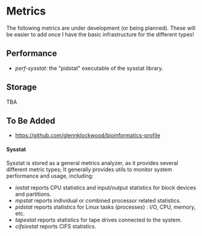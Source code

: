 # Metrics

The following metrics are under development (or being planned). These will be easier to add once I have
the basic infrastructure for the different types!

## Performance

 - *perf-sysstat*: the "pidstat" executable of the sysstat library.

## Storage

TBA

## To Be Added

 -  https://github.com/glennklockwood/bioinformatics-profile

#### Sysstat

Sysstat is stored as a general metrics analyzer, as it provides several different metric types;
It generally provides utils to monitor system performance and usage, including:

- *iostat* reports CPU statistics and input/output statistics for block devices and partitions.
- *mpstat* reports individual or combined processor related statistics.
- *pidstat* reports statistics for Linux tasks (processes) : I/O, CPU, memory, etc.
- *tapestat* reports statistics for tape drives connected to the system.
- *cifsiostat* reports CIFS statistics.
